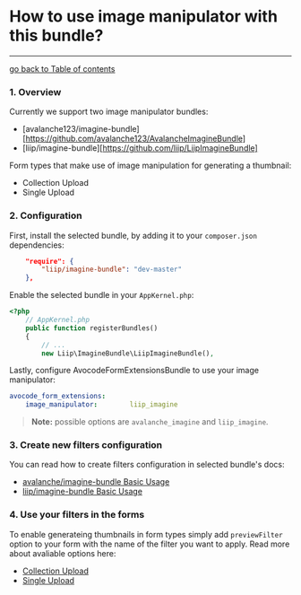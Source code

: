 # How to use image manipulator with this bundle?
------------------------------------------------

[go back to Table of contents][back-to-index]

[back-to-index]: https://github.com/avocode/FormExtensions/blob/master/Resources/doc/documentation.md

### 1. Overview

Currently we support two image manipulator bundles:

* [avalanche123/imagine-bundle][https://github.com/avalanche123/AvalancheImagineBundle]
* [liip/imagine-bundle][https://github.com/liip/LiipImagineBundle]

Form types that make use of image manipulation for generating a thumbnail:

* Collection Upload
* Single Upload

### 2. Configuration

First, install the selected bundle, by adding it to your `composer.json` dependencies:

```json
    "require": {
        "liip/imagine-bundle": "dev-master"
    },
```

Enable the selected bundle in your `AppKernel.php`:

```php
<?php
    // AppKernel.php
    public function registerBundles()
    {
        // ...
        new Liip\ImagineBundle\LiipImagineBundle(),
```

Lastly, configure AvocodeFormExtensionsBundle to use your image manipulator:

```yaml
avocode_form_extensions:
    image_manipulator:        liip_imagine
```

> **Note:** possible options are `avalanche_imagine` and `liip_imagine`.

### 3. Create new filters configuration

You can read how to create filters configuration in selected bundle's docs:

* [avalanche/imagine-bundle Basic Usage](https://github.com/avalanche123/AvalancheImagineBundle#basic-usage)
* [liip/imagine-bundle Basic Usage](https://github.com/liip/LiipImagineBundle#basic-usage)

### 4. Use your filters in the forms

To enable generateing thumbnails in form types simply add `previewFilter` option 
to your form with the name of the filter you want to apply. Read more about avaliable 
options here:

* [Collection Upload](https://github.com/avocode/FormExtensions/blob/master/Resources/doc/collection-upload/overview.md)
* [Single Upload](https://github.com/avocode/FormExtensions/blob/master/Resources/doc/single-upload/overview.md)